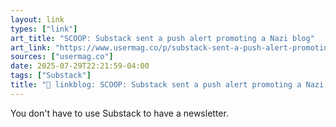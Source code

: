 ```yaml
---
layout: link
types: ["link"]
art_title: "SCOOP: Substack sent a push alert promoting a Nazi blog"
art_link: "https://www.usermag.co/p/substack-sent-a-push-alert-promoting-nazi-white-supremacist-blog"
sources: ["usermag.co"]
date: 2025-07-29T22:21:59-04:00
tags: ["Substack"]
title: "🔗 linkblog: SCOOP: Substack sent a push alert promoting a Nazi blog"
---
```

You don't have to use Substack to have a newsletter.